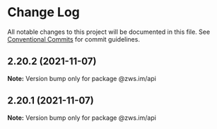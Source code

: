 # Change Log

All notable changes to this project will be documented in this file.
See [Conventional Commits](https://conventionalcommits.org) for commit guidelines.

## 2.20.2 (2021-11-07)

**Note:** Version bump only for package @zws.im/api





## 2.20.1 (2021-11-07)

**Note:** Version bump only for package @zws.im/api
